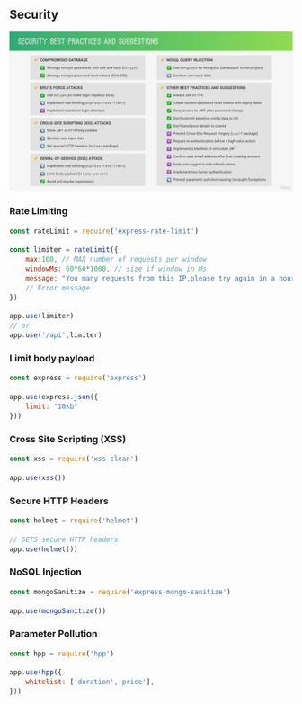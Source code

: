 ## Security

![security](security-best-practices.png)
### Rate Limiting

```js
const rateLimit = require('express-rate-limit')

const limiter = rateLimit({
	max:100, // MAX number of requests per window
	windowMs: 60*60*1000, // size if window in Ms
	message: "You many requests from this IP,please try again in a hour"
	// Error message
})

app.use(limiter)
// or
app.use('/api',limiter)
```
### Limit body payload

```js
const express = require('express')

app.use(express.json({
	limit: "10kb"
}))
```
### Cross Site Scripting (XSS)

```js
const xss = require('xss-clean')

app.use(xss())

```

### Secure HTTP Headers

```js
const helmet = require('helmet')

// SETS secure HTTP headers
app.use(helmet())
```

### NoSQL Injection

```js
const mongoSanitize = require('express-mongo-sanitize')

app.use(mongoSanitize())
```

### Parameter Pollution

```js
const hpp = require('hpp')

app.use(hpp({
	whitelist: ['duration','price'],
}))

